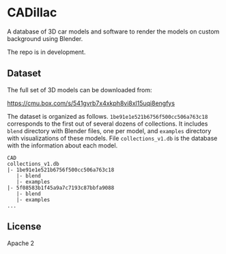 # CADillac

A database of 3D car models and software to render the models on custom background using Blender.

The repo is in development.

## Dataset

The full set of 3D models can be downloaded from:

https://cmu.box.com/s/541gvrb7x4xkph8vi8xl15uqi8engfys

The dataset is organized as follows. `1be91e1e521b6756f500cc506a763c18` corresponds to the first out of several dozens of collections. It includes `blend` directory with Blender files, one per model, and `examples` directory with visualizations of these models. File `collections_v1.db` is the database with the information about each model.

```
CAD
collections_v1.db
|- 1be91e1e521b6756f500cc506a763c18
   |- blend
   |- examples
|- 5f08583b1f45a9a7c7193c87bbfa9088
   |- blend
   |- examples
...
```

## License

Apache 2

